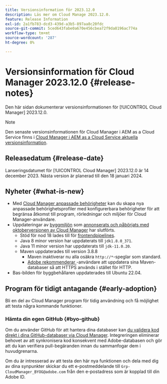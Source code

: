 ```yaml
---
title: Versionsinformation för 2023.12.0
description: Läs mer om Cloud Manage 2023.12.0.
feature: Release Information
exl-id: 2a1fb783-dcd3-439d-a3b5-897aa8c20fdc
source-git-commit: 5ced643fabe0a670e456cbea72f9da8196ac774a
workflow-type: tm+mt
source-wordcount: '287'
ht-degree: 0%

---
```


# Versionsinformation för Cloud Manager 2023.12.0 {#release-notes}

Den här sidan dokumenterar versionsinformationen för [!UICONTROL Cloud Manager] 2023.12.0.

>[!NOTE]
>
>Den senaste versionsinformationen för Cloud Manager i AEM as a Cloud Service finns i [Cloud Manager i AEM as a Cloud Service aktuella versionsinformation](https://experienceleague.adobe.com/en/docs/experience-manager-cloud-service/content/release-notes/cloud-manager/current).

## Releasedatum {#release-date}

Lanseringsdatumet för [!UICONTROL Cloud Manager] 2023.12.0 är 14 december 2023. Nästa version är planerad till den 18 januari 2024.

## Nyheter {#what-is-new}

* Med [Cloud Manager anpassade behörigheter](/help/using/custom-permissions.md) kan du skapa nya anpassade behörighetsprofiler med konfigurerbara behörigheter för att begränsa åtkomst till program, rörledningar och miljöer för Cloud Manager-användare.
* Uppdateringar av [byggmiljön](/help/getting-started/build-environment.md) som [annonserats och påbörjats med oktoberversionen av Cloud Manager](/help/release-notes/2023/2023-10-0.md) har slutförts.
   * Stöd för nod 18 lades till för [frontendpipelines](/help/overview/ci-cd-pipelines.md).
   * Java 8 minor version har uppdaterats till `jdk1.8.0_371`.
   * Java 11 minor version har uppdaterats till `jdk-11.0.20`.
   * Maven uppdaterades till version 3.8.8
      * Maven inaktiverar nu alla osäkra `http://*`-speglar som standard.
      * [Adobe rekommenderar ](/help/getting-started/build-environment.md#https-maven)-användare att uppdatera sina Maven-databaser så att HTTPS används i stället för HTTP.
* Bas-bilden för byggbehållaren uppdaterades till Ubuntu 22.04.

## Program för tidigt antagande {#early-adoption}

Bli en del av Cloud Manager program för tidig användning och få möjlighet att testa några kommande funktioner.

### Hämta din egen GitHub {#byo-github}

Om du använder GitHub för att hantera dina databaser kan [du validera kod direkt i dina GitHub-databaser via Cloud Manager](/help/managing-code/private-repositories.md). Integreringen eliminerar behovet av att synkronisera kod konsekvent med Adobe-databasen och gör att du kan verifiera pull-begäranden innan du sammanfogar dem i huvudgrenarna.

Om du är intresserad av att testa den här nya funktionen och dela med dig av dina synpunkter skickar du ett e-postmeddelande till `Grp-CloudManager_BYOG@adobe.com` från den e-postadress som är kopplad till din Adobe ID.
